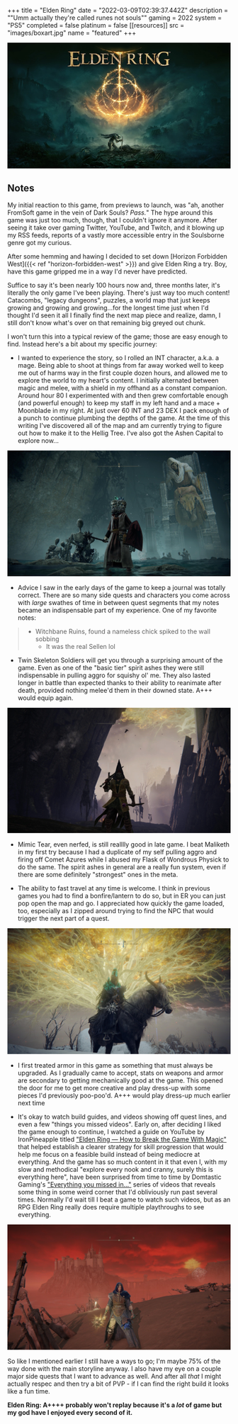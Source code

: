 +++
title = "Elden Ring"
date = "2022-03-09T02:39:37.442Z"
description = "\"Umm actually they're called runes not souls\""
gaming = 2022
system = "PS5"
completed = false
platinum = false
[[resources]]
src = "images/boxart.jpg"
name = "featured"
+++

![Boxart](images/boxart.jpg)

## Notes

My initial reaction to this game, from previews to launch, was "ah, another FromSoft game in the vein of Dark Souls? *Pass.*" The hype around this game was just too much, though, that I couldn't ignore it anymore. After seeing it take over gaming Twitter, YouTube, and Twitch, and it blowing up my RSS feeds, reports of a vastly more accessible entry in the Soulsborne genre got my curious.

After some hemming and hawing I decided to set down [Horizon Forbidden West]({{< ref "horizon-forbidden-west" >}}) and give Elden Ring a try. Boy, have this game gripped me in a way I'd never have predicted.

Suffice to say it's been nearly 100 hours now and, three months later, it's literally the only game I've been playing. There's just way too much content! Catacombs, "legacy dungeons", puzzles, a world map that just keeps growing and growing and growing...for the longest time just when I'd thought I'd seen it all I finally find the next map piece and realize, damn, I still don't know what's over on that remaining big greyed out chunk.

I won't turn this into a typical review of the game; those are easy enough to find. Instead here's a bit about my specific journey:

- I wanted to experience the story, so I rolled an INT character, a.k.a. a mage. Being able to shoot at things from far away worked well to keep me out of harms way in the first couple dozen hours, and allowed me to explore the world to my heart's content. I initially alternated between magic and melee, with a shield in my offhand as a constant companion. Around hour 80 I experimented with and then grew comfortable enough (and powerful enough) to keep my staff in my left hand and a mace + Moonblade in my right. At just over 60 INT and 23 DEX I pack enough of a punch to continue plumbing the depths of the game. At the time of this writing I've discovered all of the map and am currently trying to figure out how to make it to the Hellig Tree. I've also got the Ashen Capital to explore now...

![Still not sure what's going on with these little guys. They remind me of Bloodborne...](images/IMG_1984.jpg)

- Advice I saw in the early days of the game to keep a journal was totally correct. There are so many side quests and characters you come across with *large* swathes of time in between quest segments that my notes became an indispensable part of my experience. One of my favorite notes:

> - Witchbane Ruins, found a nameless chick spiked to the wall sobbing
>    - It was the real Sellen lol

- Twin Skeleton Soldiers will get you through a surprising amount of the game. Even as one of the "basic tier" spirit ashes they were still indispensable in pulling aggro for squishy ol' me. They also lasted longer in battle than expected thanks to their ability to reanimate after death, provided nothing melee'd them in their downed state. A+++ would equip again.

![Dangerous silhouette; combat evolved](images/IMG_2059.jpg)

- Mimic Tear, even nerfed, is still realllly good in late game. I beat Maliketh in my first try because I had a duplicate of my self pulling aggro and firing off Comet Azures while I abused my Flask of Wondrous Physick to do the same. The spirit ashes in general are a really fun system, even if there are some definitely "strongest" ones in the meta.

- The ability to fast travel at any time is welcome. I think in previous games you had to find a bonfire/lantern to do so, but in ER you can just pop open the map and go. I appreciated how quickly the game loaded, too, especially as I zipped around trying to find the NPC that would trigger the next part of a quest.

![Crystals on fire](images/IMG_2216.jpg)

- I first treated armor in this game as something that must always be upgraded. As I gradually came to accept, stats on weapons and armor are secondary to getting mechanically good at the game. This opened the door for me to get more creative and play dress-up with some pieces I'd previously poo-poo'd. A+++ would play dress-up much earlier next time

- It's okay to watch build guides, and videos showing off quest lines, and even a few "things you missed videos". Early on, after deciding I liked the game enough to continue, I watched a guide on YouTube by IronPineapple titled ["Elden Ring — How to Break the Game With Magic"](https://www.youtube.com/watch?v=xCu8PBoj-Ks) that helped establish a clearer strategy for skill progression that would help me focus on a feasible build instead of being mediocre at everything. And the game has so much content in it that even I, with my slow and methodical "explore every nook and cranny, surely this is everything here", have been surprised from time to time by Domtastic Gaming's ["Everything you missed in..."](https://www.youtube.com/watch?v=HTzI-k3qZTs) series of videos that reveals some thing in some weird corner that I'd obliviously run past several times. Normally I'd wait till I beat a game to watch such videos, but as an RPG Elden Ring really does require multiple playthroughs to see everything.

![Red, White, and Blue](images/IMG_2215.jpg)

So like I mentioned earlier I still have a ways to go; I'm maybe 75% of the way done with the main storyline anyway. I also have my eye on a couple major side quests that I want to advance as well. And after all *that* I might actually respec and then try a bit of PVP - if I can find the right build it looks like a fun time.

**Elden Ring: A++++ probably won't replay because it's a *lot* of game but my god have I enjoyed every second of it.**
